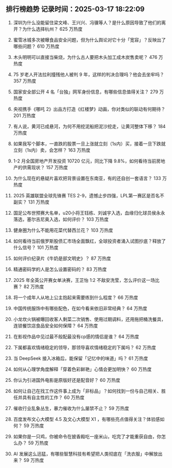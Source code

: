 
## 排行榜趋势 记录时间：2025-03-17 18:22:09
  
  1. 深圳为什么没能留住梁文峰、王兴兴、冯骥等人？是什么原因导致了他们的离开？为什么选择杭州？ 625 万热度
    
  2. 蜜雪冰城多次被曝食品安全问题，但为什么舆论对它十分「宽容」？反映出了哪些问题？ 610 万热度
    
  3. 木头明明可以直接当柴烧，为什么古人要把木头加工成木炭售卖呢？ 476 万热度
    
  4. 75 岁老人开法拉利撞残他人被判 9 年，这样的判决合理吗？他会去坐牢吗？ 357 万热度
    
  5. 国家安全部公开 4 名「台独」网军身份信息，有哪些信息值得关注？ 279 万热度
    
  6. 央视携手《哪吒 2》出品方打造《红楼梦》动画，你对类似的联动有何期待？ 201 万热度
    
  7. 有人说，黄河已成悬河，为何不用挖泥船把泥沙挖走，让黄河整体下移？ 184 万热度
    
  8. 如果我写个脚本，一直跌的股票一旦上涨就立刻（1s内）买，接着一旦下跌就立刻（1s内）卖，会怎样？ 163 万热度
    
  9. 1-2 月全国房地产开发投资 10720 亿元，同比下降 9.8%，如何看待当前房地产的供需现状？ 157 万热度
    
  10. 为什么现在的悬疑片喜欢把背景设置在东南亚，有的还自创一套语言？ 133 万热度
    
  11. 2025 英雄联盟全球先锋赛 TES 2-9，遗憾止步四强，LPL第一赛区是否名不副实？ 131 万热度
    
  12. 国足公布世预赛大名单，u20小将王钰栋、刘诚宇入选，血缘归化球员侯永永落选，塞尔吉尼奥入选，如何评价？ 103 万热度
    
  13. 健身圈为什么不能用花菜代替西兰花？ 103 万热度
    
  14. 如何看待当前俄罗斯股债汇市场全面飘红，全球投资者涌入试图抄底？释放了什么信号？ 101 万热度
    
  15. 如何评价纪录片《牛奶是部文明史》？ 87 万热度
    
  16. 精通密码学的人是怎么设置密码的？ 83 万热度
    
  17. 2025 年全英公开赛女单决赛，王芷怡 1:2 不敌安洗莹，怎么评价这一场比赛？ 82 万热度
    
  18. 将一个成年人从地上公主抱起来需要练到什么程度？ 66 万热度
    
  19. 中国传统服饰中有哪些配色，在如今看来依旧非常经典？ 64 万热度
    
  20. 小龙坎火锅被曝回收客人剩菜二次销售、使用过期调料，还用拖把桶洗餐具，连锁餐饮店食品安全如何保障？ 64 万热度
    
  21. 在影视作品中见过最不般配最没有cp感的情侣是谁？ 64 万热度
    
  22. 下属都喜欢情绪稳定的领导，那领导喜欢情绪稳定的下属吗？ 62 万热度
    
  23. 当 DeepSeek 接入冰箱后，能保留「记忆中的味道」吗？ 61 万热度
    
  24. 如何从心理学角度解释「穿着色彩鲜艳」心情会更加明快？ 60 万热度
    
  25. 你认为引进国外电影是原版好还是配音好？ 60 万热度
    
  26. 如何让自己在找工作这件事上成为「非标品」？如何找到一份与自己相关、胜任并具有自主性的工作？ 60 万热度
    
  27. 催收行业乱象丛生，暴力催收为什么屡禁不止？ 59 万热度
    
  28. 百度发布文心大模型 4.5 及文心大模型 X1 ，有哪些亮点值得关注？体验感如何？ 59 万热度
    
  29. 如果你是一只鸡，你被命令在披香殿吃一座米山，吃完了才能重获自由，你怎么办？ 59 万热度
    
  30. AI 发展这么迅猛，有哪些智慧科技有希望把人类彻底在「洗衣服」中解放出来？ 59 万热度
    